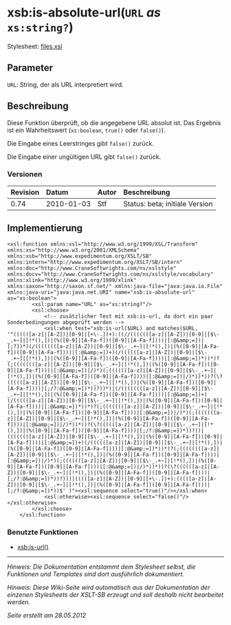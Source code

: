 # xsb:is-absolute-url(`URL` _as_ `xs:string?`) #

Stylesheet: [files.xsl](http://code.google.com/p/xslt-sb/source/browse/trunk/xslt-sb/files.xsl)

## Parameter ##
`URL`: String, der als URL interpretiert wird.



## Beschreibung ##
Diese Funktion überprüft, ob die angegebene URL absolut ist. Das Ergebnis ist ein Wahrheitswert (`xs:boolean`, `true()` oder `false()`).

Die Eingabe eines Leerstringes gibt `false()` zurück.

Die Eingabe einer ungültigen URL gibt `false()` zurück.

### Versionen ###
| Revision | Datum | Autor | Beschreibung |
|:---------|:------|:------|:-------------|
| 0.74 | 2010-01-03 | Stf |   Status: beta;   initiale Version   |


## Implementierung ##
```
<xsl:function xmlns:xsl="http://www.w3.org/1999/XSL/Transform" xmlns:xs="http://www.w3.org/2001/XMLSchema" xmlns:xsb="http://www.expedimentum.org/XSLT/SB" xmlns:intern="http://www.expedimentum.org/XSLT/SB/intern" xmlns:doc="http://www.CraneSoftwrights.com/ns/xslstyle" xmlns:docv="http://www.CraneSoftwrights.com/ns/xslstyle/vocabulary" xmlns:xlink="http://www.w3.org/1999/xlink" xmlns:saxon="http://saxon.sf.net/" xmlns:java-file="java:java.io.File" xmlns:java-uri="java:java.net.URI" name="xsb:is-absolute-url" as="xs:boolean">
		<xsl:param name="URL" as="xs:string?"/>
		<xsl:choose>
			<!-- zusätzlicher Test mit xsb:is-url, da dort ein paar Sonderbedingungen abgeprüft werden -->
			<xsl:when test="xsb:is-url($URL) and matches($URL, '^((((([a-z]|[A-Z])|[0-9]|[+\-.])+):((//(((((([a-z]|[A-Z])|[0-9]|[$\-_.+~]|[!*(),])|(%([0-9]|[A-Fa-f])([0-9]|[A-Fa-f])))|[:@&amp;=])|[;?])*)(/((((((([a-z]|[A-Z])|[0-9]|[$\-_.+~]|[!*(),])|(%([0-9]|[A-Fa-f])([0-9]|[A-Fa-f])))|[:@&amp;=])+)(/((((([a-z]|[A-Z])|[0-9]|[$\-_.+~]|[!*(),])|(%([0-9]|[A-Fa-f])([0-9]|[A-Fa-f])))|[:@&amp;=])*))*)?(;((((((([a-z]|[A-Z])|[0-9]|[$\-_.+~]|[!*(),])|(%([0-9]|[A-Fa-f])([0-9]|[A-Fa-f])))|[:@&amp;=])|/)*)(;(((((([a-z]|[A-Z])|[0-9]|[$\-_.+~]|[!*(),])|(%([0-9]|[A-Fa-f])([0-9]|[A-Fa-f])))|[:@&amp;=])|/)*))*))?(\?((((([a-z]|[A-Z])|[0-9]|[$\-_.+~]|[!*(),])|(%([0-9]|[A-Fa-f])([0-9]|[A-Fa-f])))|[;/?:@&amp;=])*))?))*)|(/((((((([a-z]|[A-Z])|[0-9]|[$\-_.+~]|[!*(),])|(%([0-9]|[A-Fa-f])([0-9]|[A-Fa-f])))|[:@&amp;=])+)(/((((([a-z]|[A-Z])|[0-9]|[$\-_.+~]|[!*(),])|(%([0-9]|[A-Fa-f])([0-9]|[A-Fa-f])))|[:@&amp;=])*))*)?(;((((((([a-z]|[A-Z])|[0-9]|[$\-_.+~]|[!*(),])|(%([0-9]|[A-Fa-f])([0-9]|[A-Fa-f])))|[:@&amp;=])|/)*)(;(((((([a-z]|[A-Z])|[0-9]|[$\-_.+~]|[!*(),])|(%([0-9]|[A-Fa-f])([0-9]|[A-Fa-f])))|[:@&amp;=])|/)*))*))?(\?((((([a-z]|[A-Z])|[0-9]|[$\-_.+~]|[!*(),])|(%([0-9]|[A-Fa-f])([0-9]|[A-Fa-f])))|[;/?:@&amp;=])*))?))|((((((([a-z]|[A-Z])|[0-9]|[$\-_.+~]|[!*(),])|(%([0-9]|[A-Fa-f])([0-9]|[A-Fa-f])))|[:@&amp;=])+)(/((((([a-z]|[A-Z])|[0-9]|[$\-_.+~]|[!*(),])|(%([0-9]|[A-Fa-f])([0-9]|[A-Fa-f])))|[:@&amp;=])*))*)?(;((((((([a-z]|[A-Z])|[0-9]|[$\-_.+~]|[!*(),])|(%([0-9]|[A-Fa-f])([0-9]|[A-Fa-f])))|[:@&amp;=])|/)*)(;(((((([a-z]|[A-Z])|[0-9]|[$\-_.+~]|[!*(),])|(%([0-9]|[A-Fa-f])([0-9]|[A-Fa-f])))|[:@&amp;=])|/)*))*))?(\?((((([a-z]|[A-Z])|[0-9]|[$\-_.+~]|[!*(),])|(%([0-9]|[A-Fa-f])([0-9]|[A-Fa-f])))|[;/?:@&amp;=])*))?)))|(((([a-z]|[A-Z])|[0-9]|[+\-.])+):(((([a-z]|[A-Z])|[0-9]|[$\-_.+~]|[!*(),])|(%([0-9]|[A-Fa-f])([0-9]|[A-Fa-f])))|[;/?:@&amp;=])*))$' )"><xsl:sequence select="true()"/></xsl:when>
			<xsl:otherwise><xsl:sequence select="false()"/></xsl:otherwise>
		</xsl:choose>
	</xsl:function>
```

### Benutzte Funktionen ###
  * [xsb:is-url()](xsb_is_url.md)


---


_Hinweis: Die Dokumentation entstammt dem Stylesheet selbst, die Funktionen und Templates sind dort ausführlich dokumentiert._

_Hinweis: Diese Wiki-Seite wird automatisch aus der Dokumentation der einzenen Stylesheets der XSLT-SB erzeugt und soll deshalb nicht bearbeitet werden._

_Seite erstellt am 28.05.2012_
